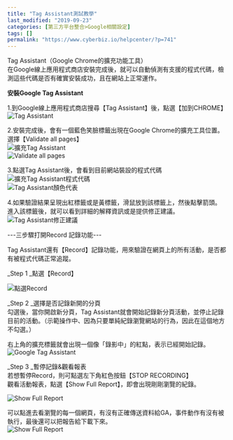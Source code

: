 ```yaml
---
title: "Tag Assistant測試教學"
last_modified: "2019-09-23"
categories: [第三方平台整合>Google相關設定]
tags: []
permalink: "https://www.cyberbiz.io/helpcenter/?p=741"
---
```


Tag Assistant（Google Chrome的擴充功能工具）  
在Google線上應用程式商店安裝完成後，就可以自動偵測有支援的程式代碼，檢測這些代碼是否有確實安裝成功，且在網站上正常運作。  

**安裝Google Tag Assistant**

1.到Google線上應用程式商店搜尋【Tag Assistant】後，點選【加到CHROME】  
![Tag Assistant](https://www.cyberbiz.co/helpcenter/wp-content/uploads/2019/09/Tag-Assistant1.png)

2.安裝完成後，會有一個藍色笑臉標籤出現在Google Chrome的擴充工具位置。  
選擇【Validate all pages】  
![擴充Tag Assistant](https://www.cyberbiz.co/helpcenter/wp-content/uploads/2019/09/Tag-Assistant2.png)  
![Validate all pages](https://www.cyberbiz.co/helpcenter/wp-content/uploads/2019/09/Tag-Assistant3.png)

3.點選Tag Assistant後，會看到目前網站裝設的程式代碼  
![擴充Tag Assistant程式代碼](https://www.cyberbiz.co/helpcenter/wp-content/uploads/2019/09/Tag-Assistant4.png)  
![Tag Assistant顏色代表](https://www.cyberbiz.co/helpcenter/wp-content/uploads/2019/09/Tag-Assistant5.png)

4.如果驗證結果呈現出紅標籤或是黃標籤，滑鼠放到該標籤上，然後點擊箭頭。  
進入該標籤後，就可以看到詳細的解釋資訊或是提供修正建議。  
![Tag Assistant修正建議](https://www.cyberbiz.co/helpcenter/wp-content/uploads/2019/09/Tag-Assistant6.png)

\---三步驟打開Record 記錄功能---

Tag Assistant還有【Record】記錄功能，用來驗證在網頁上的所有活動，是否都有被程式代碼正常追蹤。

_Step 1 _點選【Record】

![點選Record](https://www.cyberbiz.co/helpcenter/wp-content/uploads/2019/09/Tag-Assistant7.png)

_Step 2 _選擇是否記錄新開的分頁  
勾選後，當你開啟新分頁，Tag
Assistant就會開始記錄新分頁活動，並停止記錄目前的活動。（示範操作中、因為只要單純紀錄瀏覽網站的行為，因此在這個地方不勾選。）

右上角的擴充標籤就會出現一個像「錄影中」的紅點，表示已經開始記錄。  
![Google Tag Assistant](https://www.cyberbiz.co/helpcenter/wp-content/uploads/2019/09/Tag-Assistant8.png)

_Step 3 _暫停記錄&觀看報表  
若想暫停Record，則可點選左下角紅色按鈕【STOP RECORDING】  
觀看活動報表，點選【Show Full Report】，即會出現剛剛瀏覽的紀錄。

![Show Full Report](https://www.cyberbiz.co/helpcenter/wp-content/uploads/2019/09/Tag-Assistant9.png)

可以點進去看瀏覽的每一個網頁，有沒有正確傳送資料給GA，事件動作有沒有被執行，最後還可以把報告給下載下來。  
![Show Full Report](https://www.cyberbiz.co/helpcenter/wp-content/uploads/2019/09/Tag-Assistant10.png)

